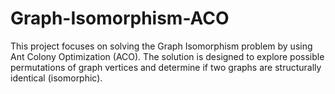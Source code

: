 # Graph-Isomorphism-ACO
This project focuses on solving the Graph Isomorphism problem by using Ant Colony Optimization (ACO). The solution is designed to explore possible permutations of graph vertices and determine if two graphs are structurally identical (isomorphic).
